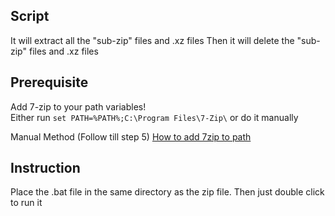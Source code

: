 ## Script
It will extract all the "sub-zip" files and .xz files
Then it will delete the "sub-zip" files and .xz files

## Prerequisite 
Add 7-zip to your path variables!   
Either run `set PATH=%PATH%;C:\Program Files\7-Zip\` or do it manually   
  
  
Manual Method (Follow till step 5) [How to add 7zip to path](https://help.goodsync.com/hc/en-us/articles/360007773451-Automated-Backup-with-Compression-and-Encryption#:~:text=To%20do%20so%2C%20perform%20a,where%207zip%20is%20installed%20to.)  

## Instruction
Place the .bat file in the same directory as the zip file. Then just double click to run it


